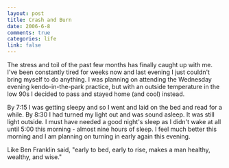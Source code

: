 ```yaml
--- 
layout: post
title: Crash and Burn
date: 2006-6-8
comments: true
categories: life
link: false
---
```

The stress and toil of the past few months has finally caught up with me. I've been  constantly tired for weeks now and last evening I just couldn't bring myself to do anything. I was planning on attending the Wednesday evening kendo-in-the-park practice, but with an outside temperature in the low 90s I decided to pass and stayed home (and cool) instead.

By 7:15 I was getting sleepy and so I went and laid on the bed and read for a while. By 8:30 I had turned my light out and was sound asleep. It was still light outside. I must have needed a good night's sleep as I didn't wake at all until 5:00 this morning - almost nine hours of sleep. I feel much better this morning and I am planning on turning in early again this evening.

Like Ben Franklin said, "early to bed, early to rise, makes a man healthy, wealthy, and wise."
